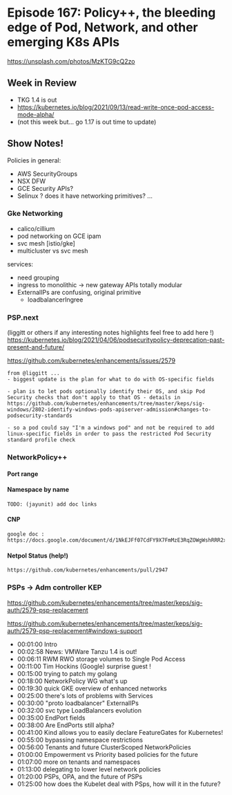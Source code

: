 # Episode 167: Policy++, the bleeding edge of Pod, Network, and other emerging K8s APIs

https://unsplash.com/photos/MzKTG9cQ2zo
 
## Week in Review 

- TKG 1.4 is out 
- https://kubernetes.io/blog/2021/09/13/read-write-once-pod-access-mode-alpha/
- (not this week but... go 1.17 is out time to update)

## Show Notes!

Policies in general:
- AWS SecurityGroups
- NSX DFW
- GCE Security APIs?
- Selinux ? does it have networking primitives?
...

### Gke Networking

- calico/cillium
- pod networking on GCE ipam
- svc mesh [istio/gke]
- multicluster vs svc mesh

services:
- need grouping 
- ingress to monolithic -> new gateway APIs totally modular
- ExternalIPs are confusing, original primitive
    - loadbalancerIngree

### PSP.next

(liggitt or others if any interesting notes highlights feel free to add here !)
https://kubernetes.io/blog/2021/04/06/podsecuritypolicy-deprecation-past-present-and-future/

https://github.com/kubernetes/enhancements/issues/2579 

```
from @liggitt ... 
- biggest update is the plan for what to do with OS-specific fields

- plan is to let pods optionally identify their OS, and skip Pod Security checks that don't apply to that OS - details in https://github.com/kubernetes/enhancements/tree/master/keps/sig-windows/2802-identify-windows-pods-apiserver-admission#changes-to-podsecurity-standards

- so a pod could say "I'm a windows pod" and not be required to add linux-specific fields in order to pass the restricted Pod Security standard profile check
```

### NetworkPolicy++

#### Port range

#### Namespace by name
    TODO: (jayunit) add doc links

#### CNP 
    google doc : https://docs.google.com/document/d/1NkEJFf07CdFY9X7FmMzE3RqZOWgWshRRR2xpnpKBUSM/edit

#### Netpol Status (help!)
    https://github.com/kubernetes/enhancements/pull/2947

### PSPs -> Adm controller KEP 

https://github.com/kubernetes/enhancements/tree/master/keps/sig-auth/2579-psp-replacement 



https://github.com/kubernetes/enhancements/tree/master/keps/sig-auth/2579-psp-replacement#windows-support

- 00:01:00 Intro
- 00:02:58 News: VMWare Tanzu 1.4 is out!
- 00:06:11 RWM RWO storage volumes to Single Pod Access
- 00:11:00 Tim Hockins (Google) surprise guest ! 
- 00:15:00 trying to patch my golang
- 00:18:00 NetworkPolicy WG what's up
- 00:19:30 quick GKE overview of enhanced networks
- 00:25:00 there's lots of problems with Services
- 00:30:00 "proto loadbalancer" ExternalIPs
- 00:32:00 svc type LoadBalancers evolution
- 00:35:00 EndPort fields
- 00:38:00 Are EndPorts still alpha?
- 00:41:00 Kind allows you to easily declare FeatureGates for Kubernetes!
- 00:55:00 bypassing namespace restrictions
- 00:56:00 Tenants and future ClusterScoped NetworkPolicies
- 01:00:00 Empowerment vs Priority based policies for the future
- 01:07:00 more on tenants and namespaces
- 01:13:00 delegating to lower level network policies
- 01:20:00 PSPs, OPA, and the future of PSPs
- 01:25:00 how does the Kubelet deal with PSps, how will it in the future?
